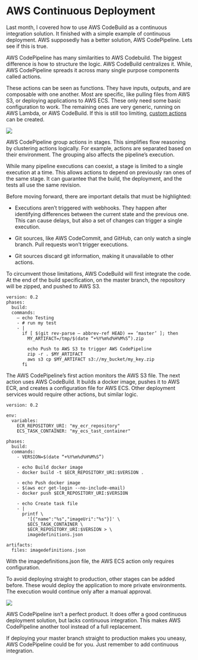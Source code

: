 
# AWS Continuous Deployment

Last month, I covered how to use AWS CodeBuild as a continuous integration solution. It finished with a simple example of continuous deployment. AWS supposedly has a better solution, AWS CodePipeline. Lets see if this is true.

AWS CodePipeline has many similarities to AWS Codebuild. The biggest difference is how to structure the logic. AWS CodeBuild centralizes it. While, AWS CodePipeline spreads it across many single purpose components called actions.

These actions can be seen as functions. They have inputs, outputs, and are composable with one another. Most are specific, like pulling files from AWS S3, or deploying applications to AWS ECS. These only need some basic configuration to work. The remaining ones are very generic, running on AWS Lambda, or AWS CodeBuild. If this is still too limiting, [custom actions](https://docs.aws.amazon.com/codepipeline/latest/userguide/actions-create-custom-action.html) can be created.

![](https://cdn-images-1.medium.com/max/2426/1*W1tz_kH3sFO8RfKnnV-LSw.png)

AWS CodePipeline group actions in stages. This simplifies flow reasoning by clustering actions logically. For example, actions are separated based on their environment. The grouping also affects the pipeline’s execution.

While many pipeline executions can coexist, a stage is limited to a single execution at a time. This allows actions to depend on previously ran ones of the same stage. It can guarantee that the build, the deployment, and the tests all use the same revision.

Before moving forward, there are important details that must be highlighted:

* Executions aren’t triggered with webhooks. They happen after identifying differences between the current state and the previous one. This can cause delays, but also a set of changes can trigger a single execution.

* Git sources, like AWS CodeCommit, and GitHub, can only watch a single branch. Pull requests won’t trigger executions.

* Git sources discard git information, making it unavailable to other actions.

To circumvent those limitations, AWS CodeBuild will first integrate the code. At the end of the build specification, on the master branch, the repository will be zipped, and pushed to AWS S3.

    version: 0.2
    phases:
      build:
      commands:
        — echo Testing
        - # run my test
        - |
          if [ $(git rev-parse — abbrev-ref HEAD) == ‘master’ ]; then
            MY_ARTIFACT=/tmp/$(date “+%Y%m%d%H%M%S”).zip

            echo Push to AWS S3 to trigger AWS CodePipeline
            zip -r . $MY_ARTIFACT
            aws s3 cp $MY_ARTIFACT s3://my_bucket/my_key.zip
          fi

The AWS CodePipeline’s first action monitors the AWS S3 file. The next action uses AWS CodeBuild. It builds a docker image, pushes it to AWS ECR, and creates a configuration file for AWS ECS. Other deployment services would require other actions, but similar logic.

    version: 0.2

    env:   
      variables:     
        ECR_REPOSITORY_URI: "my_ecr_repository"
        ECS_TASK_CONTAINER: "my_ecs_tast_container"

    phases:
      build:
      commands:
        - VERSION=$(date “+%Y%m%d%H%M%S”)
       
        - echo Build docker image
        - docker build -t $ECR_REPOSITORY_URI:$VERSION .

        - echo Push docker image
        - $(aws ecr get-login --no-include-email)
        - docker push $ECR_REPOSITORY_URI:$VERSION

        - echo Create task file
        - |
          printf \
            '[{"name":"%s","imageUri":"%s"}]' \
            $ECS_TASK_CONTAINER \
            $ECR_REPOSITORY_URI:$VERSION > \        
            imagedefinitions.json

    artifacts:     
      files: imagedefinitions.json

With the imagedefinitions.json file, the AWS ECS action only requires configuration.

To avoid deploying straight to production, other stages can be added before. These would deploy the application to more private environments. The execution would continue only after a manual approval.

![](https://cdn-images-1.medium.com/max/2000/1*IKF1paYSPHhl60vriM4nQw.png)

AWS CodePipeline isn’t a perfect product. It does offer a good continuous deployment solution, but lacks continuous integration. This makes AWS CodePipeline another tool instead of a full replacement.

If deploying your master branch straight to production makes you uneasy, AWS CodePipeline could be for you. Just remember to add continuous integration.
